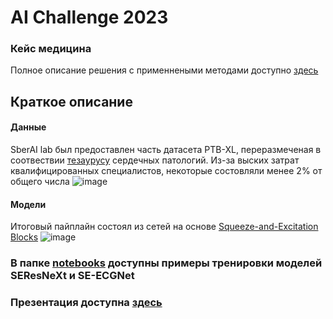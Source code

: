 # AI Challenge 2023
### Кейс медицина
Полное описание решения с применнеными методами доступно [здесь](https://clck.ru/3ANu9n)

## Краткое описание
#### Данные
SberAI lab был предоставлен часть датасета PTB-XL, переразмеченая в соотвествии [тезаурусу](https://ecg.ru/thesaurus) сердечных патологий. Из-за выских затрат квалифицированных специалистов, некоторые состовляли менее 2% от общего числа
![image](https://github.com/ALT-F4-Team/localization-of-myocardial-infarction/assets/116492863/ad16a1aa-cdf7-4523-8ad8-4447d85ed956)

#### Модели
Итоговый пайплайн состоял из сетей на основе [Squeeze-and-Excitation Blocks](https://paperswithcode.com/method/squeeze-and-excitation-block)
![image](https://github.com/ALT-F4-Team/localization-of-myocardial-infarction/assets/116492863/221a3a50-322d-4e37-96d6-dbfed8d69bf4)

### В папке [notebooks](https://github.com/ALT-F4-Team/localization-of-myocardial-infarction/blob/main/AIIJC_presentation.pdf) доступны примеры тренировки моделей SEResNeXt и SE-ECGNet
### Презентация доступна [здесь](https://github.com/ALT-F4-Team/localization-of-myocardial-infarction/blob/main/AIIJC_presentation.pdf)

